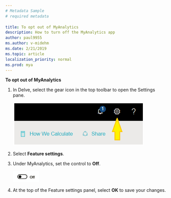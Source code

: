 ```yaml
---
# Metadata Sample
# required metadata

title: To opt out of MyAnalytics
description: How to turn off the MyAnalytics app
author: paul9955
ms.author: v-midehm
ms.date: 2/21/2019
ms.topic: article
localization_priority: normal 
ms.prod: mya
---
```


**To opt out of MyAnalytics**

1. In Delve, select the gear icon in the top toolbar to open the Settings pane.

    ![Delve settings](../../Images/mya/use/Gear-icon-Delve.png)

2. Select **Feature settings**.
3. Under MyAnalytics, set the control to **Off**.

    ![Slider in off position](../../Images/mya/use/Slider-off.png)
  
4. At the top of the Feature settings panel, select **OK** to save your changes.
